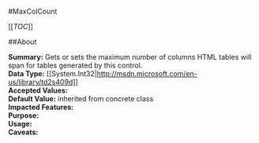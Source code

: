 #MaxColCount

[[_TOC_]]

##About

**Summary:**  Gets or sets the maximum number of columns HTML tables will span for tables generated by this control.   
**Data Type:** [[System.Int32|http://msdn.microsoft.com/en-us/library/td2s409d]]  
**Accepted Values:**   
**Default Value:** inherited from concrete class  
**Impacted Features:**   
**Purpose:**   
**Usage:**   
**Caveats:**   

